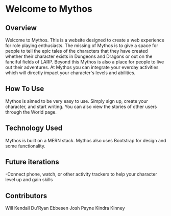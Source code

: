 # Welcome to Mythos

## Overview
Welcome to Mythos. This is a website designed to create a web experience for role playing enthusiasts. The missing of Mythos is to give a space for people to tell the epic tales of the characters that they have created whether their character exists in Dungeons and Dragons or out on the fanciful fields of LARP. Beyond this Mythos is also a place for people to live out their adventures. At Mythos you can integrate your everday activities which will directly impact your character's levels and abilities. 

## How To Use
Mythos is aimed to be very easy to use. Simply sign up, create your character, and start writing. You can also view the stories of other users through the World page.

## Technology Used
Mythos is built on a MERN stack. Mythos also uses Bootstrap for design and some functionality. 

## Future iterations
-Connect phone, watch, or other activity trackers to help your character level up and gain skills

## Contributors
Will Kendall
Du'Ryan Ebbesen
Josh Payne
Kindra Kinney